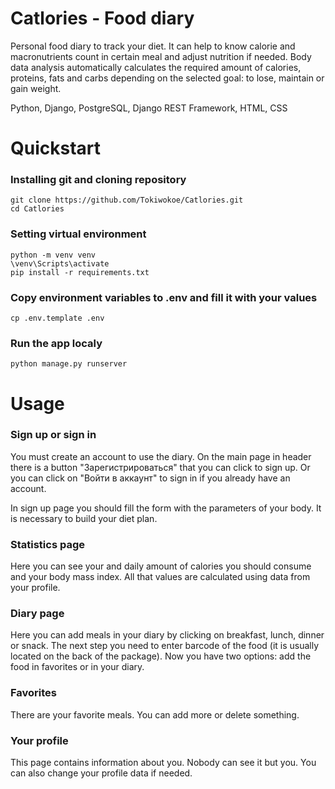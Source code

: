 # Catlories - Food diary
Personal food diary to track your diet. It can help to know calorie and macronutrients count in certain meal and adjust nutrition if needed.
Body data analysis automatically calculates the required amount of calories, proteins, fats and carbs depending on the selected goal: to lose, maintain or gain weight.

Python, Django, PostgreSQL, Django REST Framework, HTML, CSS

# Quickstart
### Installing git and cloning repository
    git clone https://github.com/Tokiwokoe/Catlories.git
    cd Catlories
### Setting virtual environment
    python -m venv venv
    \venv\Scripts\activate
    pip install -r requirements.txt
### Copy environment variables to .env and fill it with your values
    cp .env.template .env
### Run the app localy
    python manage.py runserver

# Usage
### Sign up or sign in
You must create an account to use the diary. On the main page in header there is a button "Зарегистрироваться" that you can click to sign up. Or you can click on "Войти в аккаунт" to sign in if you already have an account.

In sign up page you should fill the form with the parameters of your body. It is necessary to build your diet plan.

### Statistics page
Here you can see your and daily amount of calories you should consume and your body mass index. All that values are calculated using data from your profile.

### Diary page
Here you can add meals in your diary by clicking on breakfast, lunch, dinner or snack. The next step you need to enter barcode of the food (it is usually located on the back of the package).
Now you have two options: add the food in favorites or in your diary.

### Favorites
There are your favorite meals. You can add more or delete something.

### Your profile
This page contains information about you. Nobody can see it but you. You can also change your profile data if needed.